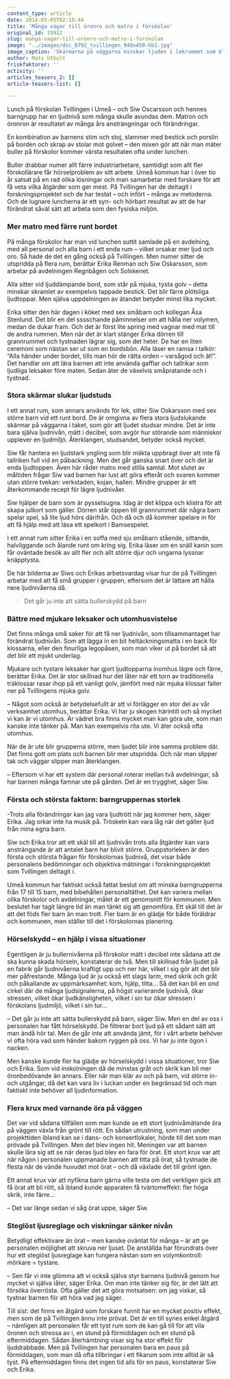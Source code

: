 ```yaml
---
content_type: article
date: 2014-03-05T02:10:44
title: 'Många vägar till öronro och matro i förskolan'
original_id: 15912
slug: manga-vagar-till-oronro-och-matro-i-forskolan
image: "../images/dsc_0792_tvillingen_940x450-hb1.jpg"
image_caption: 'Skärmarna på väggarna minskar ljuden i lekrummet som blir en liten matsal vid lunchtid.'
author: Mats Utbult
friskfaktorer: ''
activity: ''
articles_teasers_2: []
article-teasers-list: []

---
```


Lunch på förskolan Tvillingen i Umeå – och Siw Oscarsson och hennes barngrupp har en ljudnivå som många skulle avundas dem. Matron och öronron är resultatet av många års ansträngningar och förändringar.

En kombination av barnens stim och stoj, slammer med bestick och porslin på borden och skrap av stolar mot golvet – den mixen gör att när man mäter buller på förskolor kommer värsta resultaten ofta under lunchen.

Buller drabbar numer allt färre industriarbetare, samtidigt som allt fler förskollärare får hörselproblem av sitt arbete. Umeå kommun har i över tio år satsat på en rad olika lösningar och man samarbetar med forskare för att få veta vilka åtgärder som ger mest. På Tvillingen har de deltagit i forskningsprojektet och de har testat – och infört – många av metoderna. Och de lugnare luncherna är ett syn- och hörbart resultat av att de har förändrat såväl sätt att arbeta som den fysiska miljön.

### Mer matro med färre runt bordet

På många förskolor har man vid lunchen suttit samlade på en avdelning, med all personal och alla barn i ett enda rum – vilket orsakar mer ljud och oro. Så hade de det en gång också på Tvillingen. Men numer sitter de utspridda på flera rum, berättar Erika Renman och Siw Oskarsson, som arbetar på avdelningen Regnbågen och Solskenet.

Alla sitter vid ljuddämpande bord, som står på mjuka, tysta golv – detta minskar skramlet av exempelvis tappade bestick. Det blir färre plötsliga ljudtoppar. Men själva uppdelningen av ätandet betyder minst lika mycket.

Erika sitter den här dagen i köket med sex småbarn och kollegan Åsa Stenlund. Det blir en del sssschande påminnelser om att hålla ner volymen, medan de dukar fram. Och det är först lite spring med vagnar med mat till de andra rummen. Men när det är klart stänger Erika dörren till grannrummet och tystnaden lägrar sig, som det heter. De har en liten ceremoni som nästan ser ut som en bordsbön. Alla läser en ramsa i talkör: “Alla händer under bordet, tills man hör de rätta orden – varsågod och ät!”. Det handlar om att lära barnen att inte använda gafflar och tallrikar som ljudliga leksaker före maten. Sedan äter de växelvis småpratande och i tystnad.

### Stora skärmar slukar ljudstuds

I ett annat rum, som annars används för lek, sitter Siw Oskarsson med sex större barn vid ett runt bord. De är omgivna av flera stora ljudslukande skärmar på väggarna i taket, som gör att ljudet studsar mindre. Det är inte bara själva ljudnivån, mätt i decibel, som avgör hur störande som människor upplever en ljudmiljö. Återklangen, studsandet, betyder också mycket.

Siw får hantera en ljudstark yngling som blir mäkta uppbragt över att inte få tallriken full vid en påbackning. Men det går ganska snart över och det är enda ljudtoppen. Även här råder matro med stilla samtal. Mot slutet av måltiden frågar Siw vad barnen har lust att göra efteråt och svaren kommer utan större tvekan: verkstaden, kojan, hallen. Mindre grupper är ett återkommande recept för lägre ljudnivåer.

Siw hjälper de barn som är pysselsugna. Idag är det klippa och klistra för att skapa julkort som gäller. Dörren står öppen till grannrummet där några barn spelar spel, så lite ljud hörs därifrån. Och då och då kommer spelare in för att få hjälp med att läsa ett spelkort i Bamsespelet.

I ett annat rum sitter Erika i en soffa med sju småbarn stående, sittande, halvliggande och ålande runt om kring sig. Erika läser om en snäll kanin som får oväntade besök av allt fler och allt större djur och ungarna lyssnar knäpptysta.

De här bilderna av Siws och Erikas arbetsvardag visar hur de på Tvillingen arbetar med att få små grupper i gruppen, eftersom det är lättare att hålla nere ljudnivåerna då.

> Det går ju inte att sätta bullerskydd på barn

### Bättre med mjukare leksaker och utomhusvistelse

Det finns många små saker för att få ner ljudnivån, som tillsammantaget har förändrat ljudnivån. Som att lägga in en bit heltäckningsmatta i en back för klossarna, eller den finurliga legopåsen, som man viker ut på bordet så att det blir ett mjukt underlag.

Mjukare och tystare leksaker har gjort ljudtopparna inomhus lägre och färre, berättar Erika. Det är stor skillnad hur det låter när ett torn av traditionella träklossar rasar ihop på ett vanligt golv, jämfört med när mjuka klossar faller ner på Tvillingens mjuka golv.

– Något som också är betydelsefullt är att vi förlägger en stor del av vår verksamhet utomhus, berättar Erika. Vi har ju skogen härintill och så mycket vi kan är vi utomhus. Är vädret bra finns mycket man kan göra ute, som man kanske inte tänker på. Man kan exempelvis rita ute. Vi äter också ofta utomhus.

När de är ute blir grupperna större, men ljudet blir inte samma problem där. Det finns gott om plats och barnen blir mer utspridda. Och när man slipper tak och väggar slipper man återklangen.

– Eftersom vi har ett system där personal roterar mellan två avdelningar, så har barnen många famnar ute på gården. Det är en trygghet, säger Siw.

### Första och största faktorn: barngruppernas storlek

\-Trots alla förändringar kan jag vara ljudtrött när jag kommer hem, säger Erika. Jag orkar inte ha musik på. Tröskeln kan vara låg när det gäller ljud från mina egna barn.

Siw och Erika tror att ett skäl till att ljudnivån trots alla åtgärder kan vara ansträngande är att antalet barn har blivit större. Gruppstorleken är den första och största frågan för förskolornas ljudnivå, det visar både personalens bedömningar och objektiva mätningar i forskningsprojektet som Tvillingen deltagit i.

Umeå kommun har faktiskt också fattat beslut om att minska barngrupperna från 17 till 15 barn, med bibehållen personaltäthet. Det kan variera mellan olika förskolor och avdelningar, målet är ett genomsnitt för kommunen. Men beslutet har tagit längre tid än man tänkt sig att genomföra. Ett skäl till det är att det föds fler barn än man trott. Fler barn är en glädje för både föräldrar och kommunen, men ställer till det i förskolornas planering.

### Hörselskydd – en hjälp i vissa situationer

Egentligen är ju bullernivåerna på förskolor mätt i decibel inte sådana att de ska kunna skada hörseln, konstaterar de två. Men till skillnad från ljudet på en fabrik går ljudnivåerna kraftigt upp och ner här, vilket i sig gör att det blir mer påfrestande. Många ljud är ju också ett slags larm, med skrik och gråt och påkallande av uppmärksamhet: kom, hjälp, titta… Så det kan bli en ond cirkel där de många ljudsignalerna, på högst varierande ljudnivå, ökar stressen, vilket ökar ljudkänsligheten, vilket i sin tur ökar stressen i förskolans ljudmiljö, vilket i sin tur…

– Det går ju inte att sätta bullerskydd på barn, säger Siw. Men en del av oss i personalen har fått hörselskydd. De filtrerar bort ljud på ett sådant sätt att man ändå hör tal. Men de går inte att använda jämt, för i vårt arbete behöver vi ofta höra vad som händer bakom ryggen på oss. Vi har ju inte ögon i nacken.

Men kanske kunde fler ha glädje av hörselskydd i vissa situationer, tror Siw och Erika. Som vid inskolningen då de minstas gråt och skrik kan bli mer öronbedövande än annars. Eller när man klär av och på barn, vid större in- och utgångar, då det kan vara liv i luckan under en begränsad tid och man faktiskt inte behöver all ljudinformation.

### Flera krux med varnande öra på väggen

Det var vid sådana tillfällen som man kunde se ett stort ljudnivåmätande öra på väggen växla från grönt till rött. En sådan utrustning, som man under projekttiden ibland kan se i dans- och konsertlokaler, hörde till det som man prövade på Tvillingen. Men det blev ingen hit. Meningen var att barnen skulle lära sig att se när deras ljud blev en fara för örat. Ett stort krux var att när någon i personalen uppmanade barnen att titta på örat, så tystnade de flesta när de vände huvudet mot örat – och då växlade det till grönt igen.

Ett annat krux var att nyfikna barn gärna ville testa om det verkligen gick att få örat att bli rött, så ibland kunde apparaten få tvärtomeffekt: fler höga skrik, inte färre…

– Det var länge sedan vi såg örat uppe, säger Siw.

### Steglöst ljusreglage och viskningar sänker nivån

Betydligt effektivare än örat – men kanske oväntat för många – är att ge personalen möjlighet att skruva ner ljuset. De anställda har förundrats över hur ett steglöst ljusreglage kan fungera nästan som en volymkontroll: mörkare = tystare.

– Sen får vi inte glömma att vi också själva styr barnens ljudnivå genom hur mycket vi själva låter, säger Erika. Om man inte tänker sig för, är det lätt att försöka överrösta. Ofta gäller det att göra motsatsen: om jag viskar, så tystnar barnen för att höra vad jag säger.

Till sist: det finns en åtgärd som forskare funnit har en mycket positiv effekt, men som de på Tvillingen ännu inte prövat. Det är en till synes enkel åtgärd – nämligen att personalen får ett tyst rum som de kan gå till för att vila öronen och stressa av i, en stund på förmiddagen och en stund på eftermiddagen. Sådan återhämtning visar sig ha stor effekt för ljuddrabbade. Men på Tvillingen har personalen bara en paus på förmiddagen, som man då ofta tillbringar i ett fikarum som inte alltid är så tyst. På eftermiddagen finns det ingen tid alls för en paus, konstaterar Siw och Erika.

